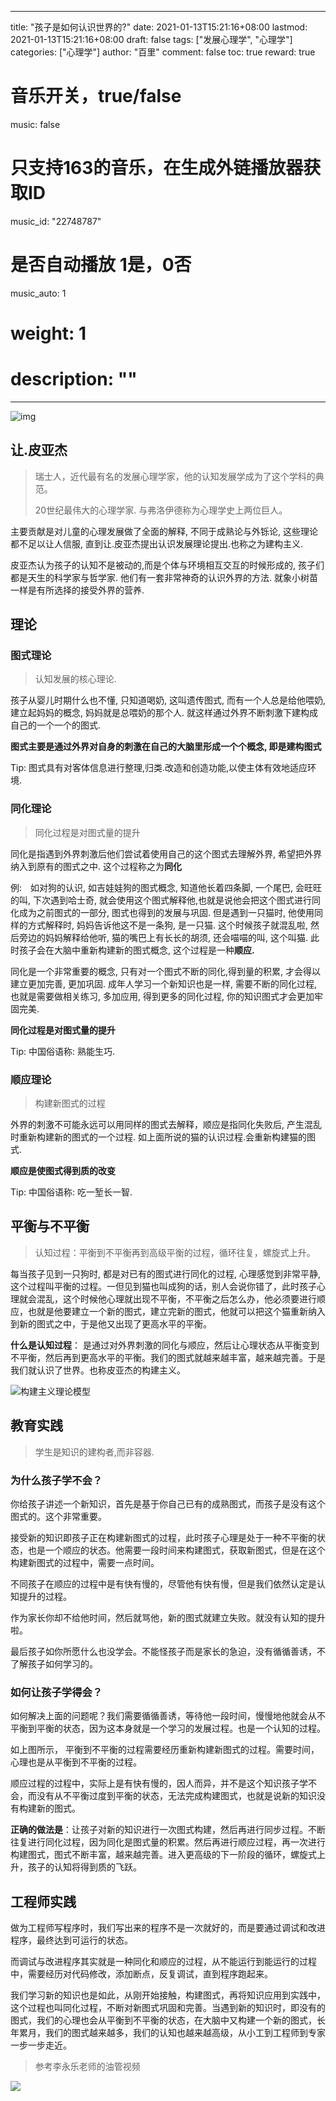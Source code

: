 
---
title: "孩子是如何认识世界的?"
date: 2021-01-13T15:21:16+08:00
lastmod: 2021-01-13T15:21:16+08:00
draft: false
tags: ["发展心理学", "心理学"]
categories: ["心理学"]
author: "百里"
comment: false
toc: true
reward: true
# 音乐开关，true/false
music: false
# 只支持163的音乐，在生成外链播放器获取ID
music_id: "22748787"
# 是否自动播放 1是，0否
music_auto: 1
# weight: 1
# description: ""
---

![img](https://cdn.jsdelivr.net/gh/yezihack/assets/b/20210113175007.jpeg?imageslim)

## 让.皮亚杰

> 瑞士人，近代最有名的发展心理学家，他的认知发展学成为了这个学科的典范。
>
> 20世纪最伟大的心理学家. 与弗洛伊德称为心理学史上两位巨人。

主要贡献是对儿童的心理发展做了全面的解释, 不同于成熟论与外铄论, 这些理论都不足以让人信服, 直到让.皮亚杰提出认识发展理论提出.也称之为建构主义.

皮亚杰认为孩子的认知不是被动的,而是个体与环境相互交互的时候形成的, 孩子们都是天生的科学家与哲学家. 他们有一套非常神奇的认识外界的方法. 就象小树苗一样是有所选择的接受外界的营养.

## 理论
### 图式理论

> 认知发展的核心理论.

孩子从婴儿时期什么也不懂, 只知道喝奶, 这叫遗传图式, 而有一个人总是给他喂奶, 建立起妈妈的概念, 妈妈就是总喂奶的那个人. 就这样通过外界不断刺激下建构成自己的一个一个的图式. 

**图式主要是通过外界对自身的刺激在自己的大脑里形成一个个概念, 即是建构图式**

Tip: 图式具有对客体信息进行整理,归类.改造和创造功能,以使主体有效地适应环境.

### 同化理论

> 同化过程是对图式量的提升

同化是指遇到外界刺激后他们尝试着使用自己的这个图式去理解外界, 希望把外界纳入到原有的图式之中. 这个过程称之为**同化**

例:　如对狗的认识, 如吉娃娃狗的图式概念, 知道他长着四条脚, 一个尾巴, 会旺旺的叫, 下次遇到哈士奇, 就会使用这个图式解释他,也就是说他会把这个图式进行同化成为之前图式的一部分, 图式也得到的发展与巩固. 但是遇到一只猫时, 他使用同样的方式解释时, 妈妈告诉他这不是一条狗, 是一只猫.  这个时候孩子就混乱啦, 然后旁边的妈妈解释给他听, 猫的嘴巴上有长长的胡须, 还会喵喵的叫, 这个叫猫. 此时孩子会在大脑中重新构建新的图式概念, 这个过程是一种**顺应.**

同化是一个非常重要的概念, 只有对一个图式不断的同化,得到量的积累, 才会得以建立更加完善, 更加巩固. 成年人学习一个新知识也是一样, 需要不断的同化过程, 也就是需要做相关练习, 多加应用, 得到更多的同化过程, 你的知识图式才会更加牢固完美.

**同化过程是对图式量的提升**

Tip: 中国俗语称: 熟能生巧.

### 顺应理论

> 构建新图式的过程

外界的刺激不可能永远可以用同样的图式去解释，顺应是指同化失败后, 产生混乱时重新构建新的图式的一个过程. 如上面所说的猫的认识过程.会重新构建猫的图式.

**顺应是使图式得到质的改变**

Tip: 中国俗语称: 吃一堑长一智.

## 平衡与不平衡

> 认知过程：平衡到不平衡再到高级平衡的过程，循环往复，螺旋式上升。

每当孩子见到一只狗时, 都是对已有的图式进行同化的过程, 心理感觉到非常平静, 这个过程叫平衡的过程。一但见到猫也叫成狗的话，别人会说你错了，此时孩子心理就会混乱，这个时候他心理就出现不平衡，不平衡之后怎么办，他必须要进行顺应，也就是他要建立一个新的图式，建立完新的图式，他就可以把这个猫重新纳入到新的图式之中，于是他又出现了更高水平的平衡。

**什么是认知过程**： 是通过对外界刺激的同化与顺应，然后让心理状态从平衡变到不平衡，然后再到更高水平的平衡。我们的图式就越来越丰富，越来越完善。于是我们就认识了世界。也称皮亚杰的构建主义。

![构建主义理论模型](https://cdn.jsdelivr.net/gh/yezihack/assets/b/20210113190609.png?imageslim)

## 教育实践

> 学生是知识的建构者,而非容器.

### 为什么孩子学不会？

你给孩子讲述一个新知识，首先是基于你自己已有的成熟图式，而孩子是没有这个图式的。这个非常重要。

接受新的知识即孩子正在构建新图式的过程，此时孩子心理是处于一种不平衡的状态，也是一个顺应的状态。他需要一段时间来构建图式，获取新图式，但是在这个构建新图式的过程中，需要一点时间。

不同孩子在顺应的过程中是有快有慢的，尽管他有快有慢，但是我们依然认定是认知提升的过程。

作为家长你却不给他时间，然后就骂他，新的图式就建立失败。就没有认知的提升啦。

最后孩子如你所愿什么也没学会。不能怪孩子而是家长的急迫，没有循循善诱，不了解孩子如何学习的。

### 如何让孩子学得会？

如何解决上面的问题呢？我们需要循循善诱，等待他一段时间，慢慢地他就会从不平衡到平衡的状态，因为这本身就是一个学习的发展过程。也是一个认知的过程。

如上图所示， 平衡到不平衡的过程需要经历重新构建新图式的过程。需要时间，心理也是从平衡到不平衡的过程。

顺应过程的过程中，实际上是有快有慢的，因人而异，并不是这个知识孩子学不会，而没有从不平衡过度到平衡的状态，无法完成构建图式，也就是说新的知识没有构建新的图式。

**正确的做法是**：让孩子对新的知识进行一次图式构建，然后再进行同步过程。不断往复进行同化过程，因为同化是图式量的积累。然后再进行顺应过程，再一次进行构建图式，图式不断丰富，越来越完善。进入更高级的下一阶段的循环，螺旋式上升，孩子的认知将得到质的飞跃。

## 工程师实践

做为工程师写程序时，我们写出来的程序不是一次就好的，而是要通过调试和改进程序，最终达到可运行的状态。 

而调试与改进程序其实就是一种同化和顺应的过程，从不能运行到能运行的过程中，需要经历对代码修改，添加断点，反复调试，直到程序跑起来。

我们学习新的知识也是如此，从刚开始接触，构建图式，再将知识应用到实践中，这个过程也叫同化过程，不断对新图式巩固和完善。当遇到新的知识时，即没有的图式，我们的心理也会从平衡到不平衡的状态，在大脑中又构建一个新的图式，长年累月，我们的图式越来越多，我们的认知也越来越高级，从小工到工程师到专家一步一步走近。



> 参考李永乐老师的油管视频

![](https://cdn.jsdelivr.net/gh/yezihack/assets/b/20210113194448.png?imageslim)
